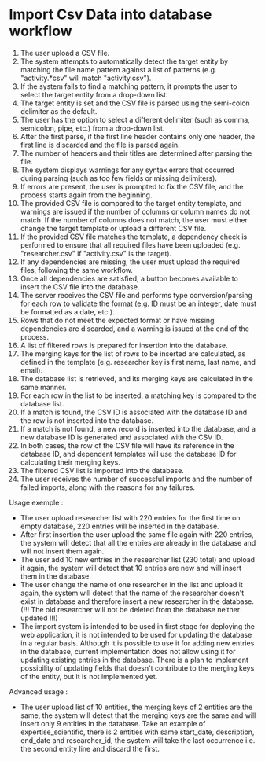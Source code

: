 # Import Csv Data into database workflow

1. The user upload a CSV file.
2. The system attempts to automatically detect the target entity by matching the file name pattern against a list of
   patterns (e.g. "activity.*csv" will match "activity.csv").
3. If the system fails to find a matching pattern, it prompts the user to select the target entity from a drop-down
   list.
4. The target entity is set and the CSV file is parsed using the semi-colon delimiter as the default.
5. The user has the option to select a different delimiter (such as comma, semicolon, pipe, etc.) from a drop-down list.
6. After the first parse, if the first line header contains only one header, the first line is discarded and the file is
   parsed again.
7. The number of headers and their titles are determined after parsing the file.
8. The system displays warnings for any syntax errors that occurred during parsing (such as too few fields or missing
   delimiters).
9. If errors are present, the user is prompted to fix the CSV file, and the process starts again from the beginning.
10. The provided CSV file is compared to the target entity template, and warnings are issued if the number of columns or
    column names do not match. If the number of columns does not match, the user must either change the target template
    or upload a different CSV file.
11. If the provided CSV file matches the template, a dependency check is performed to ensure that all required files
    have been uploaded (e.g. "researcher.csv" if "activity.csv" is the target).
12. If any dependencies are missing, the user must upload the required files, following the same workflow.
13. Once all dependencies are satisfied, a button becomes available to insert the CSV file into the database.
14. The server receives the CSV file and performs type conversion/parsing for each row to validate the format (e.g. ID
    must be an integer, date must be formatted as a date, etc.).
15. Rows that do not meet the expected format or have missing dependencies are discarded, and a warning is issued at the
    end of the process.
16. A list of filtered rows is prepared for insertion into the database.
17. The merging keys for the list of rows to be inserted are calculated, as defined in the template (e.g. researcher key
    is first name, last name, and email).
18. The database list is retrieved, and its merging keys are calculated in the same manner.
19. For each row in the list to be inserted, a matching key is compared to the database list.
20. If a match is found, the CSV ID is associated with the database ID and the row is not inserted into the database.
21. If a match is not found, a new record is inserted into the database, and a new database ID is generated and
    associated with the CSV ID.
22. In both cases, the row of the CSV file will have its reference in the database ID, and dependent templates will use
    the database ID for calculating their merging keys.
23. The filtered CSV list is imported into the database.
24. The user receives the number of successful imports and the number of failed imports, along with the reasons for any
    failures.

Usage exemple :

* The user upload researcher list with 220 entries for the first time on empty database, 220 entries will be inserted in
  the database.
* After first insertion the user upload the same file again with 220 entries, the system will detect that all the
  entries are already in the database and will not insert them again.
* The user add 10 new entries in the researcher list (230 total) and upload it again, the system will detect that 10
  entries are new and will insert them in the database.
* The user change the name of one researcher in the list and upload it again, the system will detect that the name of
  the researcher doesn't exist in database and therefore insert a new researcher in the database.
  (!!! The old researcher will not be deleted from the database neither updated !!!)
* The import system is intended to be used in first stage for deploying the web application, it is not intended to be
  used for updating the database in a regular basis. Although it is possible to use it for adding new entries in the
  database, current implementation does not allow using it for updating existing entries in the database.
  There is a plan to implement possibility of updating fields that doesn't contribute to the merging keys of the
  entity, but it is not implemented yet.


Advanced usage :

* The user upload list of 10 entities, the merging keys of 2 entities are the same, the system will detect that the
  merging keys are the same and will insert only 9 entities in the database.
  Take an example of expertise_scientific, there is 2 entities with same start_date, description, end_date and 
  researcher_id, the system will take the last occurrence i.e. the second entity line and discard the first.
